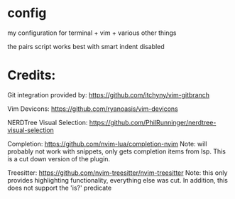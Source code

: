 # config
my configuration for terminal + vim + various other things

the pairs script works best with smart indent disabled

# Credits:
Git integration provided by:
https://github.com/itchyny/vim-gitbranch

Vim Devicons:
https://github.com/ryanoasis/vim-devicons

NERDTree Visual Selection:
https://github.com/PhilRunninger/nerdtree-visual-selection

Completion:
https://github.com/nvim-lua/completion-nvim
Note: will probably not work with snippets, only gets completion items from lsp. This is a cut down version of the plugin.

Treesitter:
https://github.com/nvim-treesitter/nvim-treesitter
Note: this only provides highlighting functionality, everything else was cut. In addition, this does not support the 'is?' predicate
